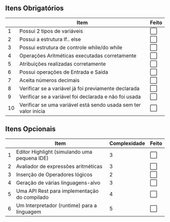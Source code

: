 ## Itens Obrigatórios 
|| Item | Feito | 
| --  | -- |  --- |
| 1  | Possui 2 tipos de variáveis | ⬜️ |
| 2  | Possui a estrutura If.. else | ⬜️ |
| 3  | Possui estrutura de controle while/do while | ⬜️ |
| 4  | Operações Aritméticas executadas corretamente | ⬜️ |
| 5  | Atribuições realizadas corretamente | ⬜️ |
| 6  | Possui operações de Entrada e Saída | ⬜️ |
| 7  | Aceita números decimais | ⬜️ |
| 8  | Verificar se a variável já foi previamente declarada | ⬜️ |
| 9  | Verificar se a variável foi declarada e não foi usada | ⬜️ |
| 10 | Verificar se uma variável está sendo usada sem ter valor inicia | ⬜️ |

## Itens Opcionais
|| Item | Complexidade| Feito |
|-- | -- | -- | -- |
| 1 | Editor Highlight (simulando uma pequena IDE) | 3 | ⬜️ |
| 2 | Avaliador de expressões aritméticas  | 3         | ⬜️ |
| 3 | Inserção de Operadores lógicos  | 2              | ⬜️ |
| 4 | Geração de várias linguagens-alvo  | 3           | ⬜️ |
| 5 | Uma API Rest para implementação do compilado | 4 | ⬜️ |
| 6 | Um Interpretador (runtime) para a linguagem  | 5 | ⬜️ |